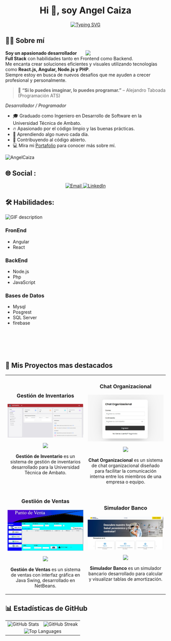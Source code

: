 <h1 align="center">Hi 👋, soy Angel Caiza</h1>

<p align="center">
  <a href="https://git.io/typing-svg">
    <img src="https://readme-typing-svg.demolab.com?font=Fira+Code&weight=500&size=22&pause=1000&color=FC6C85&center=true&vCenter=true&width=435&lines=Desarrollador+Full+Stack;Frontend+%2B+Backend;Apasionado+por+el+c%C3%B3digo+limpio+%F0%9F%92%AA" alt="Typing SVG" />
  </a>
</p>

<!-- Start Sobre mí -->
<h2>🙋‍♂️ Sobre mí</h2>
<div>
  <img  src= "https://owlbertsio-resized.s3.amazonaws.com/Popper.psd.full.png"  align="right" width="50%">
</div>
<p align="left">
  <strong>Soy un apasionado desarrollador Full Stack</strong> con habilidades tanto en Frontend como Backend.<br/>
  Me encanta crear soluciones eficientes y visuales utilizando tecnologías como 
  <strong>React.js, Angular,
    Node.js y PHP</strong>.<br/>
  Siempre estoy en busca de nuevos desafíos que me ayuden a crecer profesional y personalmente.
</p>

<blockquote>
  🚀 <strong>“Si lo puedes imaginar, lo puedes programar.”</strong> – Alejandro Taboada (Programación ATS)
</blockquote>

*Desarrollador / Programador*



<ul>
  <li>🎓 Graduado como Ingeniero en Desarrollo de Software en la Universidad Técnica de Ambato.</li>
  <li>🔥 Apasionado por el código limpio y las buenas prácticas.</li>
  <li>🌱 Aprendiendo algo nuevo cada día.</li>
  <li>💪 Contribuyendo al código abierto.</li>
  <li>💻 Mira mi <a href="https://portafolio-steel-omega.vercel.app/">Portafolio</a> para conocer más sobre mí.</li>
</ul>
<!-- End Sobre mí -->

<!--Profile Count Badge-->
<p align="left">
  <img src="https://komarev.com/ghpvc/?username=AngelCaiza&label=Profile%20views&color=770677&style=for-the-badge&logo=star" alt="AngelCaiza" />
</p>

##  🌐 Social :
<p align="center">
  <a href="mailto:acaiza0272@gmail.com">
    <img alt="Email" src="https://img.shields.io/badge/Gmail-acaiza0272@gmail.com-0077B5?style=flat-square&logo=gmail&logoColor=white">
  </a>

  <a href="https://linkedin.com/in/angelcaiza">
    <img alt="LinkedIn" src="https://img.shields.io/badge/LinkedIn-Angel_Caiza-0077B5?style=flat-square&logo=linkedin&logoColor=white">
  </a>
</p>

## 🛠️  Habilidades:
<picture>
  <source media="(prefers-color-scheme: dark)" srcset="./Skills_Animation_Dark.gif">
  <source media="(prefers-color-scheme: light)" srcset="./Skills_Animation_White.gif">
  <img align="left" alt="GIF description" src="./Skills_Animation_White.gif">
</picture>
<br />
<h3 align="left">FronEnd</h3>
 <ul align="left">
  <li>Angular</li>
  <li>React</li>
</ul>
<h3 align="left">BackEnd</h3>
 <ul align="left">
  <li>Node.js</li>
  <li>Php</li>
  <li>JavaScript</li>
</ul>
<h3 align="left">Bases de Datos</h3>
 <ul align="left">
  <li>Mysql</li>
  <li>Posgrest</li>
  <li>SQL Server</li>
  <li>firebase</li>
</ul>
<br />
<br />
<br />
<br />
<!-- Proyectos Destacados -->
<h2>🚧 Mis Proyectos mas destacados</h2>

<table>
<tr>
  <td width="50%">
  <h3 align="center">Gestión de Inventarios</h3>
  <div align="center">
    <a href="https://github.com/AngelCaiza/Gestion-de-Inventarios.git" target="_blank"><img src="./gestionInvn.jpg"" width="400" alt="Student Management"></a>
    <p>
      <a href="https://github.com/AngelCaiza/Gestion-de-Inventarios.git" target="_blank">
        <img src="https://img.shields.io/badge/Github-047495?style=for-the-badge&logo=github&logoColor=black">
      </a>
    </p>
    <p><strong>Gestión de Inventario </strong>  es un sistema de gestión de inventarios desarrollado para la Universidad Técnica de Ambato.</p>
  </div>                
</td>
  
  <td width="50%">
  <h3 align="center">Chat Organizacional</h3>
  <div align="center">
    <a href="https://github.com/AngelCaiza/Chat-Organizacional.git" target="_blank"><img src="./chat.jpg"" width="400" alt="Student Management"></a>
    <p>
      <a href="https://github.com/AngelCaiza/Chat-Organizacional.git" target="_blank">
        <img src="https://img.shields.io/badge/Github-047495?style=for-the-badge&logo=github&logoColor=black">
      </a>
    </p>
    <p><strong>Chat Organizacional  </strong> es un sistema de chat organizacional diseñado para facilitar la comunicación interna entre los miembros de una empresa o equipo.</p>
  </div>                
</td>

  </td>
  <tr>
  <td width="50%">
  <h3 align="center">Gestiión de Ventas</h3>
  <div align="center">
    <a href="https://github.com/AngelCaiza/Gestion-de-Ventas.git" target="_blank"><img src="./ventas.jpg"" width="400" alt="Student Management"></a>
    <p>
      <a href="https://github.com/AngelCaiza/Gestion-de-Ventas.git" target="_blank">
        <img src="https://img.shields.io/badge/Github-047495?style=for-the-badge&logo=github&logoColor=black">
      </a>
    </p>
    <p><strong>Gestión de Ventas  </strong>  es un sistema de ventas con interfaz gráfica en Java Swing, desarrollado en NetBeans.</p>
  </div>                
</td>
   <td width="50%">
  <h3 align="center">Simulador Banco</h3>
  <div align="center">
    <a href="https://github.com/AngelCaiza/Simulador-Banco.git" target="_blank"><img src="./banco.jpg"" width="400" alt="Student Management"></a>
    <p>
      <a href="https://github.com/AngelCaiza/Simulador-Banco.git" target="_blank">
        <img src="https://img.shields.io/badge/Github-047495?style=for-the-badge&logo=github&logoColor=black">
      </a>
    </p>
    <p><strong>Simulador Banco </strong>es un simulador bancario desarrollado para calcular y visualizar tablas de amortización.</p>
  </div>                
</td>
</table>  
<!-- Estadísticas -->
<!-- Estadísticas -->
<h2>📊 Estadísticas de GitHub</h2>

<table>
  <tr>
    <td>
      <img src="https://github-readme-stats.vercel.app/api?username=AngelCaiza&show_icons=true&theme=tokyonight&count_private=true" alt="GitHub Stats" />
    </td>
    <td>
      <img src="https://github-readme-streak-stats.herokuapp.com?user=AngelCaiza&theme=tokyonight" alt="GitHub Streak" />
    </td>
  </tr>
  <tr>
    <td colspan="2" align="center">
      <img src="https://github-readme-stats.vercel.app/api/top-langs/?username=AngelCaiza&layout=compact&theme=tokyonight" alt="Top Languages" />
    </td>
  </tr>
</table>



